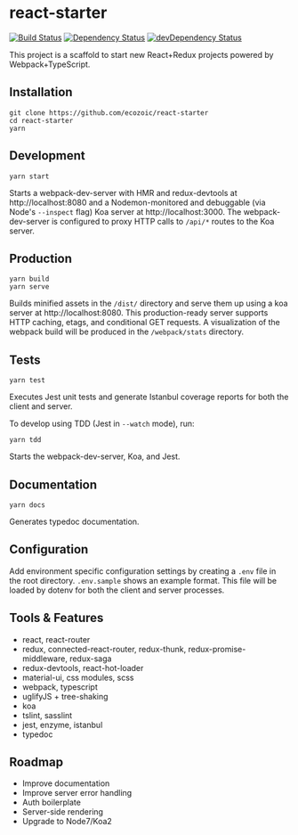 # react-starter
[![Build Status](https://travis-ci.org/ecozoic/react-starter.svg?branch=master)](https://travis-ci.org/ecozoic/react-starter) [![Dependency Status](https://david-dm.org/ecozoic/react-starter.svg)](https://david-dm.org/ecozoic/react-starter) [![devDependency Status](https://david-dm.org/ecozoic/react-starter/dev-status.png)](https://david-dm.org/ecozoic/react-starter?type=dev)

This project is a scaffold to start new React+Redux projects powered by Webpack+TypeScript.

## Installation
```
git clone https://github.com/ecozoic/react-starter
cd react-starter
yarn
```

## Development
```
yarn start
```

Starts a webpack-dev-server with HMR and redux-devtools at http://localhost:8080 and a Nodemon-monitored and debuggable (via Node's ```--inspect``` flag) Koa server at http://localhost:3000. 
The webpack-dev-server is configured to proxy HTTP calls to `/api/*` routes to the Koa server.

## Production
```
yarn build
yarn serve
```

Builds minified assets in the `/dist/` directory and serve them up using a koa server at http://localhost:8080. 
This production-ready server supports HTTP caching, etags, and conditional GET requests. 
A visualization of the webpack build will be produced in the `/webpack/stats` directory. 

## Tests
```
yarn test
```

Executes Jest unit tests and generate Istanbul coverage reports for both the client and server.

To develop using TDD (Jest in ```--watch``` mode), run:
```
yarn tdd
```
Starts the webpack-dev-server, Koa, and Jest.

## Documentation
```
yarn docs
```

Generates typedoc documentation.

## Configuration
Add environment specific configuration settings by creating a `.env` file in the root directory. `.env.sample` shows an example format. 
This file will be loaded by dotenv for both the client and server processes. 

## Tools & Features
* react, react-router
* redux, connected-react-router, redux-thunk, redux-promise-middleware, redux-saga
* redux-devtools, react-hot-loader
* material-ui, css modules, scss
* webpack, typescript
* uglifyJS + tree-shaking
* koa
* tslint, sasslint
* jest, enzyme, istanbul
* typedoc

## Roadmap
* Improve documentation
* Improve server error handling
* Auth boilerplate
* Server-side rendering
* Upgrade to Node7/Koa2